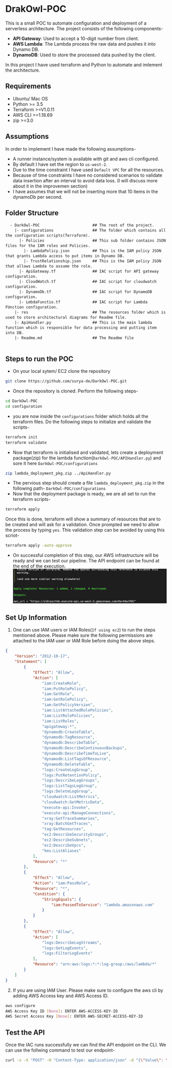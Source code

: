 # DrakOwl-POC
This is a small POC to automate configuration and deployment of a serverless architecture. The project consists of the following components-
* **API Gateway**: Used to accept a 10-digit number from client.
* **AWS Lambda**: The Lambda process the raw data and pushes it into Dynamo DB.
* **DynamoDB**: Used to store the processed data pushed by the client.

In this project I have used terraform and Python to automate and imlement the architecture.

## Requirements
* Ubuntu/ Mac OS
* Python >= 3.5
* Terraform >=V1.0.11
* AWS CLI >=1.18.69
* zip >=3.0

## Assumptions
In order to implement I have made the following assumptions-
* A runner instance/system is available with git and aws cli configured.
* By default I have set the region to `us-west-2`.
* Due to the time constraint I have used `Default VPC` for all the resources.
* Because of time constraints I have no considered scenarios to validate data insertion after an interval to avoid data loss. (I will discuss more about it in the improvemen section)
* I have assumes that we will not be inserting more that 10 items in the dynamoDb per second.

## Folder Structure
```
  - DarkOwl-POC                       ## The root of the project.
    |- configurations                 ## The folder which contains all the configuration scripts(Terraform).
      |- Policies                     ## This sub folder contains JSON files for the IAM roles and Policies.
        |- LambdaPolicy.json          ## This is the IAM policy JSON that grants Lambda access to put items in Dynamo DB.
        |- TrustRelationship.json     ## This is the IAM policy JSON that allows Lambda to assume the role. 
      |- ApiGateway.tf                ## IAC script for API gateway configuration.
      |- CloudWatch.tf                ## IAC script for cloudwatch configuration.
      |- DynamoDb.tf                  ## IAC script for DynamoDB configuration.
      |- LmbdaFunctio.tf              ## IAC script for Lambda FUnction configuration.
    |- res                            ## The resources folder which is used to store architectural diagrams for Readme file.
    |- ApiHandler.py                  ## This is the main lambda function which is responsible for data processing and putting item into DB.
    |- Readme.md                      ## The Readme file
    
```
## Steps to run the POC
* On your local sytem/ EC2 clone the repository
```bash
git clone https://github.com/surya-de/DarkOwl-POC.git
```
* Once the repository is cloned. Perform the following steps-
```bash
cd DarkOwl-POC
cd configuration
```
* you are now inside the ``configurations`` folder which holds all the terraform files. Do the following steps to initialize and validate the scripts-
```bash
terraform init
terraform validate
```
* Now that terraform is initialised and validated, lets create a deployment package(zip) for the lambda function(``DarkOwl-POC/APIHandler.py``) and sore it here ``DarkOwl-POC/configurations``
```bash
zip lambda_deployment_pkg.zip ../ApiHandler.py
```
* The pervious step should create a file `lambda_deployment_pkg.zip` in the following path- `DarkOwl-POC/configurations`
* Now that the deployment package is ready, we are all set to run the terraform scripts-
```Bash
terraform apply
```
Once this is done, terraform will show a summary of resources that are to be created and will ask for a validation. Once prompted we need to allow the process by typing `yes`. This validation step can be avoided by using this scriot-
```bash
terraform apply -auto-approve
```
* On successful completion of this step, our AWS infrastructure will be ready and we can test our pipeline. The API endpoint can be found at the end of the execution.
![ApiEndointLocation](/res/apiEnpPoint.png)

## Set Up Information
1. One can use IAM users or IAM Roles(`If using ec2`) to run the steps mentioned above. Please make sure the following permissions are attached to the IAM user or IAM Role before doing the above steps.
```json
{
    "Version": "2012-10-17",
    "Statement": [
        {
            "Effect": "Allow",
            "Action": [
                "iam:CreateRole",
                "iam:PutRolePolicy",
                "iam:GetRole",
                "iam:GetRolePolicy",
                "iam:GetPolicyVersion",
                "iam:ListAttachedRolePolicies",
                "iam:ListRolePolicies",
                "iam:ListRoles",
                "apigateway:*",
                "dynamodb:CreateTable",
                "dynamodb:TagResource",
                "dynamodb:DescribeTable",
                "dynamodb:DescribeContinuousBackups",
                "dynamodb:DescribeTimeToLive",
                "dynamodb:ListTagsOfResource",
                "dynamodb:DeleteTable",
                "logs:CreateLogGroup",
                "logs:PutRetentionPolicy",
                "logs:DescribeLogGroups",
                "logs:ListTagsLogGroup",
                "logs:DeleteLogGroup",
                "cloudwatch:ListMetrics",
                "cloudwatch:GetMetricData",
                "execute-api:Invoke",
                "execute-api:ManageConnections",
                "xray:GetTraceSummaries",
                "xray:BatchGetTraces",
                "tag:GetResources",
                "ec2:DescribeSecurityGroups",
                "ec2:DescribeSubnets",
                "ec2:DescribeVpcs",
                "kms:ListAliases"
            ],
            "Resource": "*"
        },
        {
            "Effect": "Allow",
            "Action": "iam:PassRole",
            "Resource": "*",
            "Condition": {
                "StringEquals": {
                    "iam:PassedToService": "lambda.amazonaws.com"
                }
            }
        },
        {
            "Effect": "Allow",
            "Action": [
                "logs:DescribeLogStreams",
                "logs:GetLogEvents",
                "logs:FilterLogEvents"
            ],
            "Resource": "arn:aws:logs:*:*:log-group:/aws/lambda/*"
        }
    ]
}
```

2. If you are using IAM User. Please make sure to configure the aws cli by adding AWS Access key and AWS Access ID.
```bash
aws configure
AWS Access Key ID [None]: ENTER AWS-ACCESS-KEY-ID
AWS Secret Access Key [None]: ENTER AWS-SECRET-ACCESS-KEY-ID
```

## Test the API
Once the IAC runs successfully we can find the API endpoint on the CLI. We can use the follwing command to test our endpoint-
```bash
curl -v -X "POST" -H "Content-Type: application/json" -d "{\"Value\": \"12369845021\"}" https://REPLACE/WITH/API/ENDPOINT/URL
```
